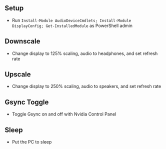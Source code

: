 ## Setup
* Run `Install-Module AudioDeviceCmdlets; Install-Module DisplayConfig; Get-InstalledModule` as PowerShell admin

## Downscale
* Change display to 125% scaling, audio to headphones, and set refresh rate
## Upscale
* Change display to 250% scaling, audio to speakers, and set refresh rate
## Gsync Toggle
* Toggle Gsync on and off with Nvidia Control Panel
## Sleep
* Put the PC to sleep
